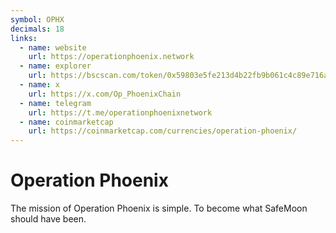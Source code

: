 ```yaml
---
symbol: OPHX
decimals: 18
links:
  - name: website
    url: https://operationphoenix.network
  - name: explorer
    url: https://bscscan.com/token/0x59803e5fe213d4b22fb9b061c4c89e716a1ca760
  - name: x
    url: https://x.com/Op_PhoenixChain
  - name: telegram
    url: https://t.me/operationphoenixnetwork
  - name: coinmarketcap
    url: https://coinmarketcap.com/currencies/operation-phoenix/
---
```


# Operation Phoenix

The mission of Operation Phoenix is simple. To become what SafeMoon should have been.
